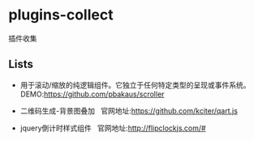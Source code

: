# plugins-collect
插件收集


Lists
-----
* 用于滚动/缩放的纯逻辑组件。它独立于任何特定类型的呈现或事件系统。
   DEMO:https://github.com/pbakaus/scroller 
   
* 二维码生成-背景图叠加
   官网地址:https://github.com/kciter/qart.js
   
* jquery倒计时样式组件
   官网地址:http://flipclockjs.com/#
